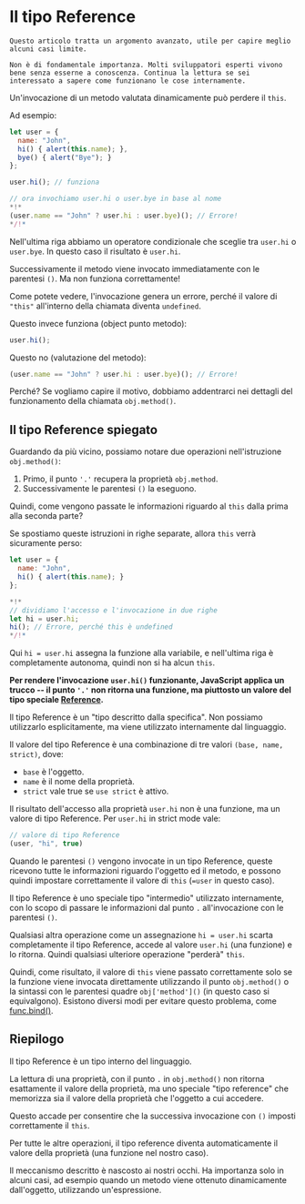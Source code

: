 
# Il tipo Reference

```warn header="Caratteristica avanzata di linguaggio"
Questo articolo tratta un argomento avanzato, utile per capire meglio alcuni casi limite.

Non è di fondamentale importanza. Molti sviluppatori esperti vivono bene senza esserne a conoscenza. Continua la lettura se sei interessato a sapere come funzionano le cose internamente.
```

Un'invocazione di un metodo valutata dinamicamente può perdere il `this`.

Ad esempio:

```js run
let user = {
  name: "John",
  hi() { alert(this.name); },
  bye() { alert("Bye"); }
};

user.hi(); // funziona

// ora invochiamo user.hi o user.bye in base al nome
*!*
(user.name == "John" ? user.hi : user.bye)(); // Errore!
*/!*
```

Nell'ultima riga abbiamo un operatore condizionale che sceglie tra `user.hi` o `user.bye`. In questo caso il risultato è `user.hi`.

Successivamente il metodo viene invocato immediatamente con le parentesi `()`. Ma non funziona correttamente!

Come potete vedere, l'invocazione genera un errore, perché il valore di `"this"` all'interno della chiamata diventa `undefined`.

Questo invece funziona (object punto metodo):
```js
user.hi();
```

Questo no (valutazione del metodo):
```js
(user.name == "John" ? user.hi : user.bye)(); // Errore!
```

Perché? Se vogliamo capire il motivo, dobbiamo addentrarci nei dettagli del funzionamento della chiamata `obj.method()`.

## Il tipo Reference spiegato

Guardando da più vicino, possiamo notare due operazioni nell'istruzione `obj.method()`:

1. Primo, il punto `'.'` recupera la proprietà `obj.method`.
2. Successivamente le parentesi `()` la eseguono.

Quindi, come vengono passate le informazioni riguardo al `this` dalla prima alla seconda parte?

Se spostiamo queste istruzioni in righe separate, allora `this` verrà sicuramente perso:

```js run
let user = {
  name: "John",
  hi() { alert(this.name); }
};

*!*
// dividiamo l'accesso e l'invocazione in due righe
let hi = user.hi;
hi(); // Errore, perché this è undefined
*/!*
```

Qui `hi = user.hi` assegna la funzione alla variabile, e nell'ultima riga è completamente autonoma, quindi non si ha alcun `this`.

**Per rendere l'invocazione `user.hi()` funzionante, JavaScript applica un trucco -- il punto `'.'` non ritorna una funzione, ma piuttosto un valore del tipo speciale [Reference](https://tc39.github.io/ecma262/#sec-reference-specification-type).**

Il tipo Reference è un "tipo descritto dalla specifica". Non possiamo utilizzarlo esplicitamente, ma viene utilizzato internamente dal linguaggio.

Il valore del tipo Reference è una combinazione di tre valori `(base, name, strict)`, dove:

- `base` è l'oggetto.
- `name` è il nome della proprietà.
- `strict` vale true se `use strict` è attivo.

Il risultato dell'accesso alla proprietà `user.hi` non è una funzione, ma un valore di tipo Reference. Per `user.hi` in strict mode vale:

```js
// valore di tipo Reference
(user, "hi", true)
```

Quando le parentesi `()` vengono invocate in un tipo Reference, queste ricevono tutte le informazioni riguardo l'oggetto ed il metodo, e possono quindi impostare correttamente il valore di `this` (`=user` in questo caso).

Il tipo Reference è uno speciale tipo "intermedio" utilizzato internamente, con lo scopo di passare le informazioni dal punto `.` all'invocazione con le parentesi `()`.

Qualsiasi altra operazione come un assegnazione `hi = user.hi` scarta completamente il tipo Reference, accede al valore `user.hi` (una funzione) e lo ritorna. Quindi qualsiasi ulteriore operazione "perderà" `this`.

Quindi, come risultato, il valore di `this` viene passato correttamente solo se la funzione viene invocata direttamente utilizzando il punto `obj.method()` o la sintassi con le parentesi quadre `obj['method']()` (in questo caso si equivalgono). Esistono diversi modi per evitare questo problema, come [func.bind()](/bind#solution-2-bind).

## Riepilogo

Il tipo Reference è un tipo interno del linguaggio.

La lettura di una proprietà, con il punto `.` in `obj.method()` non ritorna esattamente il valore della proprietà, ma uno speciale "tipo reference" che memorizza sia il valore della proprietà che l'oggetto a cui accedere.

Questo accade per consentire che la successiva invocazione con `()` imposti correttamente il `this`.

Per tutte le altre operazioni, il tipo reference diventa automaticamente il valore della proprietà (una funzione nel nostro caso).

Il meccanismo descritto è nascosto ai nostri occhi. Ha importanza solo in alcuni casi, ad esempio quando un metodo viene ottenuto dinamicamente dall'oggetto, utilizzando un'espressione.
